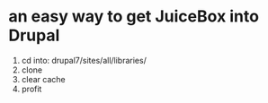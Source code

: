 # an easy way to get JuiceBox into Drupal

1. cd into: drupal7/sites/all/libraries/
2. clone
3. clear cache
4. profit
